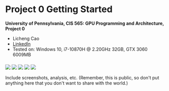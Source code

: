Project 0 Getting Started
====================

**University of Pennsylvania, CIS 565: GPU Programming and Architecture, Project 0**

* Licheng Cao
* [LinkedIn](https://www.linkedin.com/in/licheng-cao-6a523524b/)
* Tested on: Windows 10, i7-10870H @ 2.20GHz 32GB, GTX 3060 6009MB

###
![](捕获.PNG)
![](3_1_2.PNG)
![](3_1_3.PNG)
![](3_2.PNG)
![](3_3.PNG)

Include screenshots, analysis, etc. (Remember, this is public, so don't put
anything here that you don't want to share with the world.)

